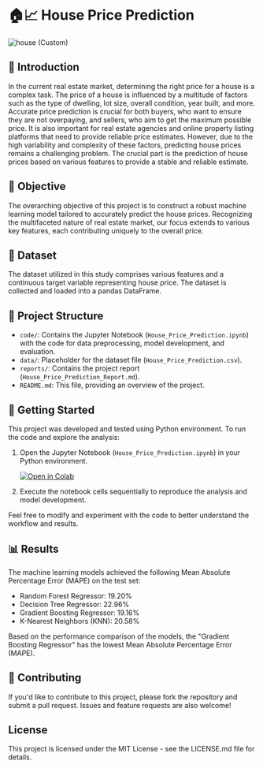 # 🏠📈 House Price Prediction
![house (Custom)](https://github.com/VISHRUT225/House-Price-Predection/assets/102377338/2c47c2d5-a150-4353-98c8-7106dded33d1)


## 📢 Introduction

In the current real estate market, determining the right price for a house is a complex task. The price of a house is influenced by a multitude of factors such as the type of dwelling, lot size, overall condition, year built, and more. Accurate price prediction is crucial for both buyers, who want to ensure they are not overpaying, and sellers, who aim to get the maximum possible price. It is also important for real estate agencies and online property listing platforms that need to provide reliable price estimates. However, due to the high variability and complexity of these factors, predicting house prices remains a challenging problem. The crucial part is the prediction of house prices based on various features to provide a stable and reliable estimate.

## 🎯 Objective

The overarching objective of this project is to construct a robust machine learning model tailored to accurately predict the house prices. Recognizing the multifaceted nature of real estate market, our focus extends to various key features, each contributing uniquely to the overall price.

## 📑 Dataset

The dataset utilized in this study comprises various features and a continuous target variable representing house price. The dataset is collected and loaded into a pandas DataFrame.

## 📂 Project Structure  

- `code/`: Contains the Jupyter Notebook (`House_Price_Prediction.ipynb`) with the code for data preprocessing, model development, and evaluation.
- `data/`: Placeholder for the dataset file (`House_Price_Prediction.csv`).
- `reports/`: Contains the project report (`House_Price_Prediction_Report.md`).
- `README.md`: This file, providing an overview of the project.

## 🚀 Getting Started 

This project was developed and tested using Python environment. To run the code and explore the analysis:

1. Open the Jupyter Notebook (`House_Price_Prediction.ipynb`) in your Python environment.

    [![Open in Colab](https://colab.research.google.com/assets/colab-badge.svg)](https://colab.research.google.com/drive/1nwsxUWQPSQom4SIfH9h7L8fElMBzQJYw?usp=sharing)

2. Execute the notebook cells sequentially to reproduce the analysis and model development.

Feel free to modify and experiment with the code to better understand the workflow and results.

## 📊 Results

The machine learning models achieved the following Mean Absolute Percentage Error (MAPE) on the test set:
- Random Forest Regressor: 19.20%
- Decision Tree Regressor: 22.96%
- Gradient Boosting Regressor: 19.16%
- K-Nearest Neighbors (KNN): 20.58%

Based on the performance comparison of the models, the "Gradient Boosting Regressor" has the lowest Mean Absolute Percentage Error (MAPE).

## 🤝 Contributing

If you'd like to contribute to this project, please fork the repository and submit a pull request. Issues and feature requests are also welcome!

## License

This project is licensed under the MIT License - see the LICENSE.md file for details.
